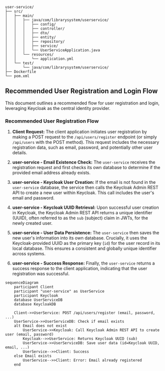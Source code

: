 ````
user-service/
├── src/
│   ├── main/
│   │   ├── java/com/librarysystem/userservice/
│   │   │   ├── config/
│   │   │   ├── controller/
│   │   │   ├── dto/
│   │   │   ├── entity/
│   │   │   ├── repository/
│   │   │   ├── service/
│   │   │   └── UserServiceApplication.java
│   │   └── resources/
│   │       └── application.yml
│   └── test/
│       └── java/com/librarysystem/userservice/
├── Dockerfile
└── pom.xml
````

## Recommended User Registration and Login Flow

This document outlines a recommended flow for user registration and login, leveraging Keycloak as the central identity provider.

### Recommended User Registration Flow

1.  **Client Request:** The client application initiates user registration by making a POST request to the `/api/users/register` endpoint (or simply `/api/users` with the POST method). This request includes the necessary registration data, such as email, password, and potentially other user details.

2.  **user-service - Email Existence Check:** The `user-service` receives the registration request and first checks its own database to determine if the provided email address already exists.

3.  **user-service - Keycloak User Creation:** If the email is not found in the `user-service` database, the service then calls the Keycloak Admin REST API to create a new user within Keycloak. This call includes the user's email and password.

4.  **user-service - Keycloak UUID Retrieval:** Upon successful user creation in Keycloak, the Keycloak Admin REST API returns a unique identifier (UUID), often referred to as the `sub` (subject) claim in JWTs, for the newly created user.

5.  **user-service - User Data Persistence:** The `user-service` then saves the new user's information into its own database. Crucially, it uses the Keycloak-provided UUID as the primary key (`id`) for the user record in its local database. This ensures a consistent and globally unique identifier across systems.

6.  **user-service - Success Response:** Finally, the `user-service` returns a success response to the client application, indicating that the user registration was successful.

```mermaid
sequenceDiagram
    participant Client
    participant "user-service" as UserService
    participant Keycloak
    database UserServiceDB
    database KeycloakDB

    Client->>UserService: POST /api/users/register (email, password, ...)
    UserService->>UserServiceDB: Check if email exists
    alt Email does not exist
        UserService->>Keycloak: Call Keycloak Admin REST API to create user (email, password)
        Keycloak-->>UserService: Returns Keycloak UUID (sub)
        UserService->>UserServiceDB: Save user data (id=Keycloak UUID, email, ...)
        UserService-->>Client: Success
    else Email exists
        UserService-->>Client: Error: Email already registered
    end
```